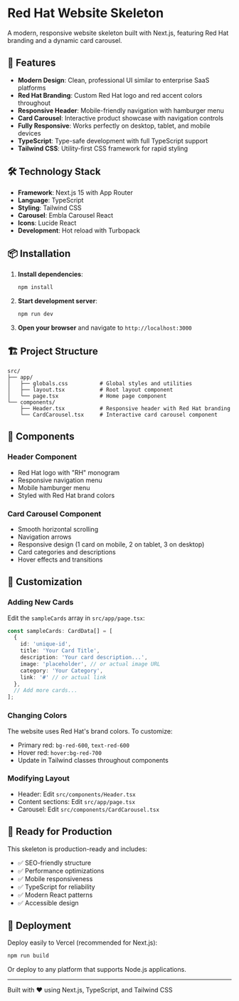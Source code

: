 # Red Hat Website Skeleton

A modern, responsive website skeleton built with Next.js, featuring Red Hat branding and a dynamic card carousel.

## 🚀 Features

- **Modern Design**: Clean, professional UI similar to enterprise SaaS platforms
- **Red Hat Branding**: Custom Red Hat logo and red accent colors throughout
- **Responsive Header**: Mobile-friendly navigation with hamburger menu
- **Card Carousel**: Interactive product showcase with navigation controls
- **Fully Responsive**: Works perfectly on desktop, tablet, and mobile devices
- **TypeScript**: Type-safe development with full TypeScript support
- **Tailwind CSS**: Utility-first CSS framework for rapid styling

## 🛠 Technology Stack

- **Framework**: Next.js 15 with App Router
- **Language**: TypeScript
- **Styling**: Tailwind CSS
- **Carousel**: Embla Carousel React
- **Icons**: Lucide React
- **Development**: Hot reload with Turbopack

## 📦 Installation

1. **Install dependencies**:
   ```bash
   npm install
   ```

2. **Start development server**:
   ```bash
   npm run dev
   ```

3. **Open your browser** and navigate to `http://localhost:3000`

## 🏗 Project Structure

```
src/
├── app/
│   ├── globals.css          # Global styles and utilities
│   ├── layout.tsx           # Root layout component
│   └── page.tsx             # Home page component
└── components/
    ├── Header.tsx           # Responsive header with Red Hat branding
    └── CardCarousel.tsx     # Interactive card carousel component
```

## 🎨 Components

### Header Component
- Red Hat logo with "RH" monogram
- Responsive navigation menu
- Mobile hamburger menu
- Styled with Red Hat brand colors

### Card Carousel Component
- Smooth horizontal scrolling
- Navigation arrows
- Responsive design (1 card on mobile, 2 on tablet, 3 on desktop)
- Card categories and descriptions
- Hover effects and transitions

## 📝 Customization

### Adding New Cards
Edit the `sampleCards` array in `src/app/page.tsx`:

```typescript
const sampleCards: CardData[] = [
  {
    id: 'unique-id',
    title: 'Your Card Title',
    description: 'Your card description...',
    image: 'placeholder', // or actual image URL
    category: 'Your Category',
    link: '#' // or actual link
  },
  // Add more cards...
];
```

### Changing Colors
The website uses Red Hat's brand colors. To customize:
- Primary red: `bg-red-600`, `text-red-600`
- Hover red: `hover:bg-red-700`
- Update in Tailwind classes throughout components

### Modifying Layout
- Header: Edit `src/components/Header.tsx`
- Content sections: Edit `src/app/page.tsx`
- Carousel: Edit `src/components/CardCarousel.tsx`

## 🎯 Ready for Production

This skeleton is production-ready and includes:
- ✅ SEO-friendly structure
- ✅ Performance optimizations
- ✅ Mobile responsiveness
- ✅ TypeScript for reliability
- ✅ Modern React patterns
- ✅ Accessible design

## 🚀 Deployment

Deploy easily to Vercel (recommended for Next.js):

```bash
npm run build
```

Or deploy to any platform that supports Node.js applications.

---

Built with ❤️ using Next.js, TypeScript, and Tailwind CSS
